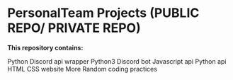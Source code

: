 # PersonalTeam Projects (PUBLIC REPO/ PRIVATE REPO)

**This repository contains:**

Python Discord api wrapper
Python3 Discord bot
Javascript api
Python api
HTML CSS website
More Random coding practices
